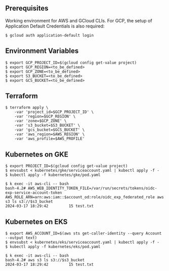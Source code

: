 
## Prerequisites

Working environment for AWS and GCloud CLIs. For GCP, the setup of Application Default Credentials is also required:

```
$ gcloud auth application-default login
```

## Environment Variables

```
$ export GCP_PROJECT_ID=$(gcloud config get-value project)
$ export GCP_REGION=<to_be_defined>
$ export GCP_ZONE=<to_be_defined>
$ export S3_BUCKET=<to_be_defined>
$ export GCS_BUCKET=<to_be_defined>
```

## Terraform

```
$ terraform apply \
    -var 'project_id=$GCP_PROJECT_ID' \
    -var 'region=$GCP_REGION' \
    -var 'zone=$GCP_ZONE' \
    -var 's3_bucket=$S3_BUCKET' \
    -var 'gcs_bucket=$GCS_BUCKET' \
    -var 'aws_region=$AWS_REGION' \
    -var 'aws_profile=$AWS_PROFILE'
```

## Kubernetes on GKE

```
$ export PROJECT_ID=$(gcloud config get-value project)
$ envsubst < kubernetes/gke/serviceaccount.yaml | kubectl apply -f -
$ kubectl apply -f kubernetes/gke/pod.yaml
```

```
$ k exec -it aws-cli -- bash
bash-4.2# AWS_WEB_IDENTITY_TOKEN_FILE=/var/run/secrets/tokens/oidc-exp-service-account-token AWS_ROLE_ARN=arn:aws:iam::$account_od:role/oidc_exp_federated_role aws s3 ls s3://$s3_bucket
2024-03-17 18:29:42         15 test.txt
```

## Kubernetes on EKS

```
$ export AWS_ACCOUNT_ID=$(aws sts get-caller-identity --query Account --output text)
$ envsubst < kubernetes/eks/serviceaccount.yaml | kubectl apply -f -
$ kubectl apply -f kubernetes/eks/pod.yaml
```

```
$ k exec -it aws-cli -- bash
bash-4.2# aws s3 ls s3://$s3_bucket
2024-03-17 18:29:42         15 test.txt
```